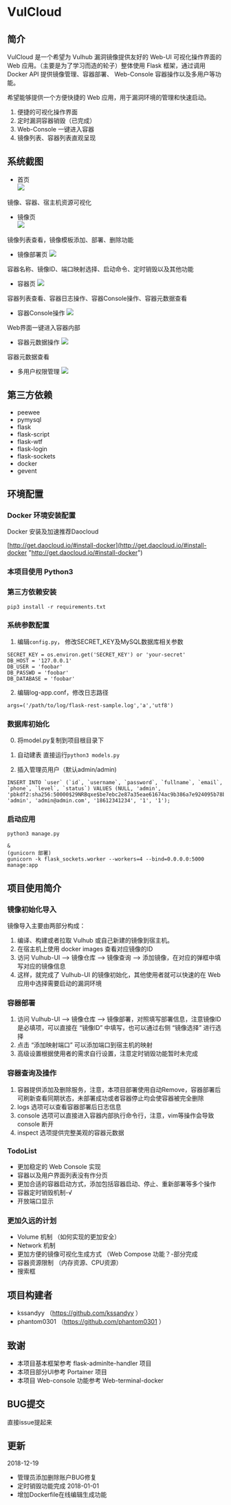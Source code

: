 # VulCloud
## 简介
VulCloud 是一个希望为 Vulhub 漏洞镜像提供友好的 Web-UI 可视化操作界面的 Web 应用。（主要是为了学习而造的轮子）整体使用 Flask 框架，通过调用 Docker API 提供镜像管理、容器部署、 Web-Console 容器操作以及多用户等功能。

希望能够提供一个方便快捷的 Web 应用，用于漏洞环境的管理和快速启动。  

1. 便捷的可视化操作界面
2. 定时漏洞容器销毁（已完成）
3. Web-Console 一键进入容器
4. 镜像列表、容器列表直观呈现

## 系统截图
- 首页  
![](/img/1.jpg)

镜像、容器、宿主机资源可视化

- 镜像页  
![](/img/2.jpg)

镜像列表查看，镜像模板添加、部署、删除功能

- 镜像部署页
![](/img/3.jpg)

容器名称、镜像ID、端口映射选择、启动命令、定时销毁以及其他功能

- 容器页
![](/img/4.jpg)

容器列表查看、容器日志操作、容器Console操作、容器元数据查看

- 容器Console操作
![](/img/6.jpg)

Web界面一键进入容器内部

- 容器元数据操作
![](/img/7.jpg)

容器元数据查看

- 多用户权限管理
![](/img/8.jpg)


## 第三方依赖
- peewee
- pymysql
- flask
- flask-script
- flask-wtf
- flask-login
- flask-sockets
- docker
- gevent


## 环境配置
### Docker 环境安装配置

Docker 安装及加速推荐Daocloud

[http://get.daocloud.io/#install-docker](http://get.daocloud.io/#install-docker "http://get.daocloud.io/#install-docker")

### 本项目使用 Python3

### 第三方依赖安装
```
pip3 install -r requirements.txt

```
### 系统参数配置
1. 编辑`config.py`， 修改SECRET_KEY及MySQL数据库相关参数
```
SECRET_KEY = os.environ.get('SECRET_KEY') or 'your-secret'
DB_HOST = '127.0.0.1'
DB_USER = 'foobar'
DB_PASSWD = 'foobar'
DB_DATABASE = 'foobar'
```

2. 编辑log-app.conf，修改日志路径
```
args=('/path/to/log/flask-rest-sample.log','a','utf8')
```

### 数据库初始化

0. 将model.py复制到项目根目录下

1. 自动建表
直接运行`python3 models.py`

2. 插入管理员用户（默认admin/admin)
```
INSERT INTO `user` (`id`, `username`, `password`, `fullname`, `email`, `phone`, `level`, `status`) VALUES (NULL, 'admin', 'pbkdf2:sha256:50000$29NRBqxe$be7ebc2e87a35eae61674ac9b386a7e924095b78b1d7a61d1be2225044303f0a', 'admin', 'admin@admin.com', '18612341234', '1', '1');
```

### 启动应用
```
python3 manage.py

&
(gunicorn 部署)
gunicorn -k flask_sockets.worker --workers=4 --bind=0.0.0.0:5000 manage:app
```


## 项目使用简介

### 镜像初始化导入

镜像导入主要由两部分构成：

1. 编译、构建或者拉取 Vulhub 或自己新建的镜像到宿主机。
2. 在宿主机上使用 docker images 查看对应镜像的ID
3. 访问 Vulhub-UI ——> 镜像仓库 ——> 镜像查询 ——> 添加镜像，在对应的弹框中填写对应的镜像信息
4. 这样，就完成了 Vulhub-UI 的镜像初始化，其他使用者就可以快速的在 Web 应用中选择需要启动的漏洞环境 

### 容器部署
1. 访问 Vulhub-UI ——> 镜像仓库 ——> 镜像部署，对照填写部署信息，注意镜像ID是必填项，可以直接在 “镜像ID” 中填写，也可以通过右侧 “镜像选择” 进行选择
2. 点击 “添加映射端口” 可以添加端口到宿主机的映射
3. 高级设置根据使用者的需求自行设置，注意定时销毁功能暂时未完成

### 容器查询及操作
1. 容器提供添加及删除服务，注意，本项目部署使用自动Remove，容器部署后可刷新查看同期状态，未部署成功或者容器停止均会使容器被完全删除
2. logs 选项可以查看容器部署后日志信息
3. console 选项可以直接进入容器内部执行命令行，注意，vim等操作会导致 console 断开
4. inspect 选项提供完整美观的容器元数据

### TodoList
- 更加稳定的 Web Console 实现
- 容器以及用户界面列表没有作分页
- 更加合适的容器启动方式，添加包括容器启动、停止、重新部署等多个操作
- 容器定时销毁机制-&radic;
- 开放端口显示

### 更加久远的计划

- Volume 机制 （如何实现的更加安全）
- Network 机制
- 更加方便的镜像可视化生成方式 （Web Compose 功能？-部分完成
- 容器资源限制 （内存资源、CPU资源）
- 搜索框

## 项目构建者

- kssandyy （https://github.com/kssandyy ）
- phantom0301 （https://github.com/phantom0301 ）



## 致谢
- 本项目基本框架参考 flask-adminlte-handler 项目
- 本项目部分UI参考 Portainer 项目
- 本项目 Web-console 功能参考 Web-terminal-docker

## BUG提交

直接issue提起来

## 更新
2018-12-19
- 管理员添加删除账户BUG修复
- 定时销毁功能完成
2018-01-01
- 增加Dockerfile在线编辑生成功能

